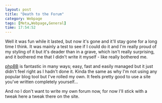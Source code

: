 ```yaml
---
layout: post
title: "Death to the Forum"
category: Webpage
tags: [Meta,Webpage,General]
time: 17:54:52
---
```

Well it was fun while it lasted, but now it's gone and it'll stay gone for a long time I think. It was mainly a test to see if I could do it and I'm really proud of my styling of it but it's deader than in a grave, which isn't really surprising, and it bothered me that I didn't write it myself - like really bothered me. 

[phpBB](http://www.phpbb.com/) is fantastic in many ways; easy, fast and easily managed but it just didn't feel right as I hadn't done it. Kinda the same as why I'm not using any popular blog tool but I've rolled my own. It feels pretty good to use a site you've written completely yourself...

And no I don't want to write my own forum now, for now I'll stick with a tweak here a tweak there on the site.

